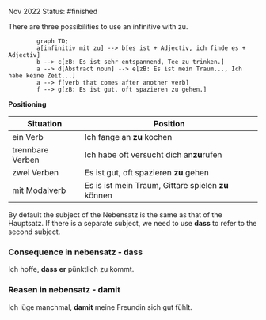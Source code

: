 Nov 2022
Status: #finished  

There are three possibilities to use an infinitive with zu. 
```mermaid
		graph TD;
		a[infinitiv mit zu] --> b[es ist + Adjectiv, ich finde es + Adjectiv]
		b --> c[zB: Es ist sehr entspannend, Tee zu trinken.]
		a --> d[Abstract noun] --> e[zB: Es ist mein Traum..., Ich habe keine Zeit...]
		a --> f[verb that comes after another verb]
		f --> g[zB: Es ist gut, oft spazieren zu gehen.]
```
**Positioning**

| Situation | Position |
| -- | --|
| ein Verb |  Ich fange an **zu** kochen |
| trennbare Verben|  Ich habe oft versucht dich an**zu**rufen |
| zwei Verben | Es ist gut, oft spazieren **zu** gehen |
| mit Modalverb | Es is ist mein Traum, Gittare spielen **zu** können |

By default the subject of the Nebensatz is the same as that of the Hauptsatz. 
If there is a separate subject, we need to use **dass** to refer to the second subject. 
### Consequence in nebensatz - dass
Ich hoffe, **dass** **er** pünktlich zu kommt. 
### Reasen in nebensatz - damit
Ich lüge manchmal, **damit** meine Freundin sich gut fühlt. 
